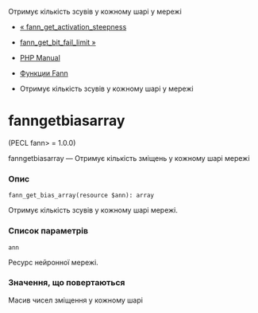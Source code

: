 Отримує кількість зсувів у кожному шарі у мережі

-   [« fann\_get\_activation\_steepness](function.fann-get-activation-steepness.html)
    
-   [fann\_get\_bit\_fail\_limit »](function.fann-get-bit-fail-limit.html)
    
-   [PHP Manual](index.html)
    
-   [Функции Fann](ref.fann.html)
    
-   Отримує кількість зсувів у кожному шарі у мережі
    

# fanngetbiasarray

(PECL fann> = 1.0.0)

fanngetbiasarray — Отримує кількість зміщень у кожному шарі мережі

### Опис

```methodsynopsis
fann_get_bias_array(resource $ann): array
```

Отримує кількість зсувів у кожному шарі мережі.

### Список параметрів

`ann`

Ресурс нейронної мережі.

### Значення, що повертаються

Масив чисел зміщення у кожному шарі
